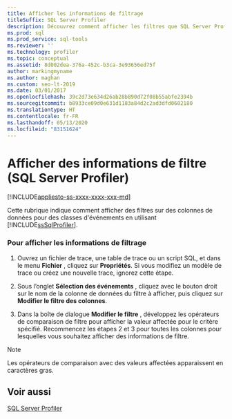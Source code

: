 ```yaml
---
title: Afficher les informations de filtrage
titleSuffix: SQL Server Profiler
description: Découvrez comment afficher les filtres que SQL Server Profiler applique actuellement aux colonnes de données pour limiter les événements qui sont tracés.
ms.prod: sql
ms.prod_service: sql-tools
ms.reviewer: ''
ms.technology: profiler
ms.topic: conceptual
ms.assetid: 8d002dea-376a-452c-b3ca-3e93656ed75f
author: markingmyname
ms.author: maghan
ms.custom: seo-lt-2019
ms.date: 03/01/2017
ms.openlocfilehash: 39c2d73e634d26ab28b890d72f08b55abfe2394b
ms.sourcegitcommit: b8933ce09d0e631d1183a84d2c2ad3dfd0602180
ms.translationtype: HT
ms.contentlocale: fr-FR
ms.lasthandoff: 05/13/2020
ms.locfileid: "83151624"
---
```

# <a name="view-filter-information-sql-server-profiler"></a>Afficher des informations de filtre (SQL Server Profiler)

[!INCLUDE[appliesto-ss-xxxx-xxxx-xxx-md](../../includes/appliesto-ss-xxxx-xxxx-xxx-md.md)]

Cette rubrique indique comment afficher des filtres sur des colonnes de données pour des classes d'événements en utilisant [!INCLUDE[ssSqlProfiler](../../includes/sssqlprofiler-md.md)].  
  
### <a name="to-view-filter-information"></a>Pour afficher les informations de filtrage  
  
1.  Ouvrez un fichier de trace, une table de trace ou un script SQL, et dans le menu **Fichier** , cliquez sur **Propriétés**. Si vous modifiez un modèle de trace ou créez une nouvelle trace, ignorez cette étape.  
  
2.  Sous l’onglet **Sélection des événements** , cliquez avec le bouton droit sur le nom de la colonne de données du filtre à afficher, puis cliquez sur **Modifier le filtre des colonnes**.  
  
3.  Dans la boîte de dialogue **Modifier le filtre** , développez les opérateurs de comparaison de filtre pour afficher la valeur affectée pour le critère spécifié. Recommencez les étapes 2 et 3 pour toutes les colonnes pour lesquelles vous souhaitez afficher des informations de filtre.  
  
> [!NOTE]  
>  Les opérateurs de comparaison avec des valeurs affectées apparaissent en caractères gras.  
  
## <a name="see-also"></a>Voir aussi  
 [SQL Server Profiler](../../tools/sql-server-profiler/sql-server-profiler.md)  
  
  
